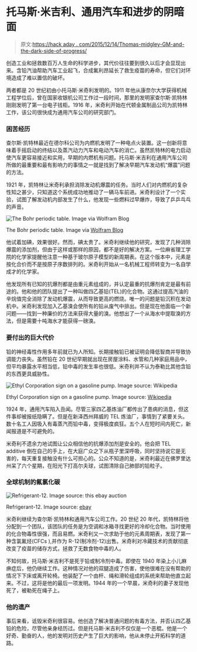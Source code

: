 # 托马斯·米吉利、通用汽车和进步的阴暗面

> 原文:[https://hack aday . com/2015/12/14/Thomas-midgley-GM-and-the-dark-side-of-progress/](https://hackaday.com/2015/12/14/thomas-midgley-gm-and-the-dark-side-of-progress/)

创造工业和拯救数百万人生命的科学进步，其代价往往要到很久以后才会显现出来。含铅汽油帮助汽车工业起飞，合成氟利昂延长了救生疫苗的寿命，但它们对环境造成了难以置信的破坏。

两者都是 20 世纪初由小托马斯·米奇利发明的。1911 年他从康奈尔大学获得机械工程学位后，曾在国家收银机公司工作过一段时间，那里的发明家查尔斯·凯特林刚刚发明了第一台电子钱柜。1916 年，米奇利开始在代顿金属制品公司为凯特林工作，该公司很快成为通用汽车公司的研究部门。

### 困苦经历

查尔斯·凯特林最近在德尔科公司为内燃机发明了一种电点火装置。这一创新将意味着手摇启动的终结以及蒸汽动力汽车和电动汽车的消亡。虽然凯特林的电力启动使汽车更容易接近和实用，早期的内燃机有问题。托马斯·米吉利在通用汽车公司所做的最重要和最有影响力的事情之一就是找到了解决早期汽车发动机“爆震”问题的方法。

1921 年，凯特林让米奇利承担消除发动机爆震的任务。当时人们对内燃机的复杂性知之甚少，只知道这个系统成功地推动了一辆马车前进。米奇利设计了一个实验，试图了解发动机内部发生了什么，他发现一些燃料过早爆炸，导致了乒乒乓乓的声音。

![The Bohr periodic table. Image via Wolfram Blog](../Images/0137ac7446476d475f70834bd26b9842.png)

The Bohr periodic table. Image via [Wolfram Blog](http://blog.wolfram.com/2013/12/30/centenary-of-bohrs-atomic-theory-1913-2013/)

他试着加碘，效果很好。然而，碘太贵了。米奇利继续他的研究，发现了几种消除爆震的添加剂，但由于这样或那样的原因，都不是好的解决方案。一位麻省理工学院的化学家提醒他注意一种基于玻尔原子模型的新周期表。在这个版本中，元素是按化合价而不是按原子序数排列的。米奇利开始从一名机械工程师转变为一名自学成才的化学家。

他发现所有已知的抗爆剂都是由重元素组成的，并认定最重的抗爆剂肯定是最有前途的。他和他的团队提出了一种叫做四乙基铅(TEL)的化合物。这通过提高汽油的辛烷值完全消除了发动机爆震，从而导致更高的燃烧。唯一的问题是铅沉积在发动机中。米奇利发现加入乙基溴会使所有的铅从废气中排出。但是现在他面临一个新问题——找到一种廉价的方法来获得大量的溴。他想出了一个从海水中提取溴的方法，但是需要十吨海水才能获得一磅溴。

### 要付出的巨大代价

铅的神经毒性作用多年前就已为人所知。长期接触铅已被证明会降低智商并导致协调能力丧失。虽然铅在 20 世纪早期就出现在房屋涂料、水管和几种家庭用品中，但平均暴露水平相当低，铅中毒的发生率也很低。米奇利并不认为泰勒比其他含铅的东西更具威胁性。

![Ethyl Corporation sign on a gasoline pump. Image source: Wikipedia](../Images/f2704796be651e276cca78187d55755c.png)

Ethyl Corporation sign on a gasoline pump. Image source: [Wikipedia](https://en.wikipedia.org/wiki/Thomas_Midgley,_Jr.#/media/File:EthylCorporationSign.jpg)

1924 年，通用汽车陷入丑闻。尽管三家四乙基炼油厂都传出了患病的消息，但这件事却被报纸隐瞒了。但是在新泽西州拜威的 TEL 炼油厂，事情到了紧要关头。数十名工人因吸入有毒蒸汽而铅中毒，变得极度疯狂。五个人在短时间内死亡，新闻报道是不可避免的。

米奇利不遗余力地试图让公众相信他的抗爆添加剂是安全的。他会把 TEL additive 倒在自己的手上，在大庭广众之下从瓶子里深呼吸，同时坚持说它是无害的，每天重复接触没有什么可担心的。公众不知道的是，米奇利最近在佛罗里达州呆了六个星期，在阳光下打高尔夫球，试图清除自己肺部的铅粒子。

### 全球机制的氟氯化碳

![Refrigerant-12\. Image source: this ebay auction](../Images/633f733f03b0663427754d279995f7c8.png)

Refrigerant-12\. Image source: [ebay](http://www.ebay.com/itm/331727210998)

米奇利继续为查尔斯·凯特林和通用汽车公司工作。20 世纪 20 年代，凯特林将他分配到一个团队，该团队的任务是为空调和冰箱寻找更好的冷却化合物。当时使用的化合物毒性很强，而且易燃。米奇利又一次求助于他的元素周期表，发现了第一种含氯氟烃(CFCs ),并作为 R-12(制冷剂-12)出售。米奇利对冷藏技术的贡献彻底改变了疫苗的储存方式，拯救了无数食物中毒的人。

不知何故，托马斯·米吉利不是死于铅或制冷剂中毒。即使在 1940 年染上小儿麻痹症后，他仍继续工作。这种情况对他的双腿造成了伤害，使他很难在没有帮助的情况下下床或离开轮椅。他装配了一个由杆、绳和滑轮组成的系统来帮助他直立起来。不过，这将是他的最后一项发明。1944 年的一个早晨，米奇利的妻子发现他死了，被勒死在绳子上。

### 他的遗产

事后来看，诋毁米奇利很容易。他创造了解决普通问题的有毒方法，并否认四乙基铅的危险，尽管他亲身经历过。但是托马斯·米吉利不仅仅是一个恶棍。他是一个好奇、勤奋的人，他的发明对历史产生了巨大的影响，他从未停止开拓科学的道路。